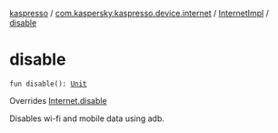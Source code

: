 [kaspresso](../../index.md) / [com.kaspersky.kaspresso.device.internet](../index.md) / [InternetImpl](index.md) / [disable](./disable.md)

# disable

`fun disable(): `[`Unit`](https://kotlinlang.org/api/latest/jvm/stdlib/kotlin/-unit/index.html)

Overrides [Internet.disable](../-internet/disable.md)

Disables wi-fi and mobile data using adb.

